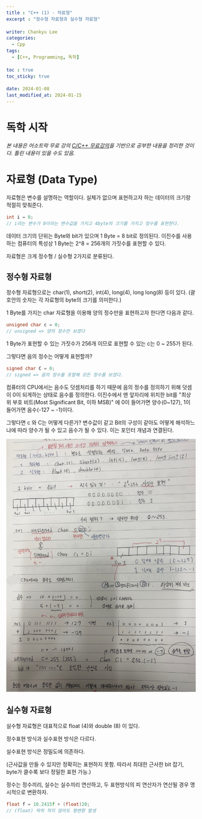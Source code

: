 ```yaml
---
title : "C++ (1) - 자료형"
excerpt : "정수형 자료형과 실수형 자료형"

writer: Chankyu Lee
categories: 
  - Cpp
tags:   
  - [C++, Programming, 독학]

toc : true 
toc_sticky: true

date: 2024-01-08
last_modified_at: 2024-01-15
---
```


# 독학 시작
*본 내용은 어소트락 무료 강의 [C/C++ 무료강의](https://youtube.com/playlist?list=PL4SIC1d_ab-aOxWPucn31NHkQvNPHK1D1&si=6MBoz7-uiAULrHoQ "어소트락 게임아카데미 Youtube 재생목록 - C/C++ 무료강의")을 기반으로 공부한 내용을 정리한 것이다. 틀린 내용이 있을 수도 있음.*

# 자료형 (Data Type)
자료형은 변수를 설명하는 역할이다. 실체가 없으며 표현하고자 하는 데이터의 크기랑 적절히 맞춰준다.

```cpp
int i = 0;
// i라는 변수가 0이라는 변수값을 가지고 4byte의 크기를 가지고 정수를 표현한다.
```

데이터 크기의 단위는 Byte와 bit가 있으며 1 Byte = 8 bit로 정의된다. 이진수를 사용하는 컴퓨터의 특성상 1 Byte는 2^8 = 256개의 가짓수를 표현할 수 있다.

자료형은 크게 정수형 / 실수형 2가지로 분류된다.

## 정수형 자료형
정수형 자료형으로는 char(1), short(2), int(4), long(4), long long(8) 등이 있다. (괄호안의 숫자는 각 자료형의 byte의 크기를 의미한다.)

1 Byte를 가지는 char 자료형을 이용해 양의 정수만을 표현하고자 한다면 다음과 같다.

```cpp
unsigned char c = 0;
// unsigned => 양의 정수만 보겠다
```

1 Byte가 표현할 수 있는 가짓수가 256개 이므로 표현할 수 있는 c는 0 ~ 255가 된다.

그렇다면 음의 정수는 어떻게 표현할까?

```cpp
signed char C = 0;
// signed => 음의 정수를 포함해 모든 정수를 보겠다.
```

컴퓨터의 CPU에서는 음수도 덧셈처리를 하기 때문에 음의 정수를 정의하기 위해 덧셈이 0이 되게하는 상태로 음수를 정의한다. 이진수에서 맨 앞자리에 위치한 bit를 "최상위 부호 비트(Most Significant Bit, 이하 MSB)" 에 0이 들어가면 양수(0~127), 1이 들어가면 음수(-127 ~ -1)이다. 

그렇다면 c 와 C는 어떻게 다른가? 변수값이 같고 Bit의 구성이 같아도 어떻게 해석하느냐에 따라 양수가 될 수 있고 음수가 될 수 있다. 이는 포인터 개념과 연결된다.

![Byte](/assets/images/byte4.jpg)

## 실수형 자료형 

실수형 자료형은 대표적으로 float (4)와 double (8) 이 있다.

정수표현 방식과 실수표현 방식은 다르다. 

실수표현 방식은 정밀도에 의존하다. 

(근사값을 만들 수 있지만 정확히는 표현하지 못함. 따라서 최대한 근사한 bit 잡기, byte가 클수록 보다 정밀한 표현 가능.)

정수는 정수끼리, 실수는 실수끼리 연산하고, 두 표현방식의 피 연산자가 연산될 경우 명시적으로 변환하자.

```cpp
float f = 10.2415f + (float)20;
// (float) 딱히 적지 않아도 형변환 발생
```


